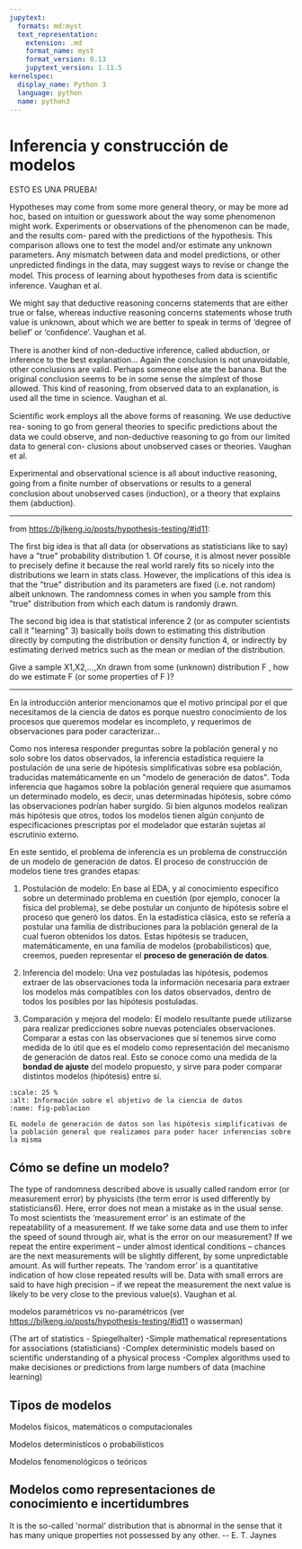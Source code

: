 ```yaml
---
jupytext:
  formats: md:myst
  text_representation:
    extension: .md
    format_name: myst
    format_version: 0.13
    jupytext_version: 1.11.5
kernelspec:
  display_name: Python 3
  language: python
  name: python3
---
```


# Inferencia y construcción de modelos

ESTO ES UNA PRUEBA!

Hypotheses may come from some more general theory, or may be more ad hoc,
based on intuition or guesswork about the way some phenomenon might work.
Experiments or observations of the phenomenon can be made, and the results com-
pared with the predictions of the hypothesis. This comparison allows one to test
the model and/or estimate any unknown parameters. Any mismatch between data
and model predictions, or other unpredicted ﬁndings in the data, may suggest ways
to revise or change the model. This process of learning about hypotheses from data
is scientiﬁc inference. Vaughan et al.

We might say that deductive reasoning concerns statements that are either
true or false, whereas inductive reasoning concerns statements whose truth value
is unknown, about which we are better to speak in terms of ‘degree of belief’ or
‘conﬁdence’. Vaughan et al.

There is another kind of non-deductive inference, called abduction, or inference to
the best explanation...
Again the conclusion is not unavoidable, other conclusions are valid. Perhaps
someone else ate the banana. But the original conclusion seems to be in some sense
the simplest of those allowed. This kind of reasoning, from observed data to an
explanation, is used all the time in science. Vaughan et al.

Scientiﬁc work employs all the above forms of reasoning. We use deductive rea-
soning to go from general theories to speciﬁc predictions about the data we could
observe, and non-deductive reasoning to go from our limited data to general con-
clusions about unobserved cases or theories. Vaughan et al.

Experimental and observational science is all about inductive reasoning, going
from a ﬁnite number of observations or results to a general conclusion about unobserved cases (induction), or a theory that explains them (abduction).


---
from https://bjlkeng.io/posts/hypothesis-testing/#id11:

The first big idea is that all data (or observations as statisticians like to say) have a "true" probability distribution 1. Of course, it is almost never possible to precisely define it because the real world rarely fits so nicely into the distributions we learn in stats class. However, the implications of this idea is that the "true" distribution and its parameters are fixed (i.e. not random) albeit unknown. The randomness comes in when you sample from this "true" distribution from which each datum is randomly drawn.

The second big idea is that statistical inference 2 (or as computer scientists call it "learning" 3) basically boils down to estimating this distribution directly by computing the distribution or density function 4, or indirectly by estimating derived metrics such as the mean or median of the distribution.

Give a sample X1,X2,…,Xn drawn from some (unknown) distribution F , how do we estimate F
 (or some properties of F
)?


---
En la introducción anterior mencionamos que el motivo principal por el que necesitamos de la ciencia de datos es porque nuestro conocimiento de los procesos que queremos modelar es incompleto, y requerimos de observaciones para poder caracterizar...

Como nos interesa responder preguntas sobre la población general y no solo sobre los datos observados, la inferencia estadística requiere la postulación de una serie de hipótesis simplificativas sobre esa población, traducidas matemáticamente en un "modelo de generación de datos". Toda inferencia que hagamos sobre la población general requiere que asumamos un determinado modelo, es decir, unas determinadas hipótesis, sobre cómo las observaciones podrían haber surgido. Si bien algunos modelos realizan más hipótesis que otros, todos los modelos tienen algún conjunto de especificaciones prescriptas por el modelador que estarán sujetas al escrutinio externo.

En este sentido, el problema de inferencia es un problema de construcción de un modelo de generación de datos. El proceso de construcción de modelos tiene tres grandes etapas:

1. Postulación de modelo: En base al EDA, y al conocimiento específico sobre un determinado problema en cuestión (por ejemplo, conocer la física del problema), se debe postular un conjunto de hipótesis sobre el proceso que generó los datos. En la estadística clásica, esto se refería a postular una familia de distribuciones para la población general de la cual fueron obtenidos los datos. Estas hipótesis se traducen, matemáticamente, en una familia de modelos (probabilísticos) que, creemos, pueden representar el **proceso de generación de datos**.

2. Inferencia del modelo: Una vez postuladas las hipótesis, podemos extraer de las observaciones toda la información necesaria para extraer los modelos más compatibles con los datos observados, dentro de todos los posibles por las hipótesis postuladas. 

3. Comparación y mejora del modelo: El modelo resultante puede utilizarse para realizar predicciones sobre nuevas potenciales observaciones. Comparar a estas con las observaciones que sí tenemos sirve como medida de lo útil que es el modelo como representación del mecanismo de generación de datos real. Esto se conoce como una medida de la **bondad de ajuste** del modelo propuesto, y sirve para poder comparar distintos modelos (hipótesis) entre sí.

```{figure} figuras/population_and_sample_and_model.png
:scale: 25 %
:alt: Información sobre el objetivo de la ciencia de datos
:name: fig-poblacion

EL modelo de generación de datos son las hipótesis simplificativas de la población general que realizamos para poder hacer inferencias sobre la misma

```

## Cómo se define un modelo?

The type of randomness described above is usually called random error (or measurement error) by physicists (the term error is used differently by statisticians6). Here, error does not mean a mistake as in the usual sense. To most scientists the ‘measurement error’ is an estimate of the repeatability of a measurement. If we take some data and use them to infer the speed of sound through air, what is the error on our measurement? If we repeat the entire experiment – under almost identical conditions – chances are the next measurements will be slightly different, by some unpredictable amount. As will further repeats. The ‘random error’ is a quantitative indication of how close repeated results will be. Data with small errors are said to have high precision – if we repeat the measurement the next value is likely to be very close to the previous value(s). Vaughan et al.


modelos paramétricos vs no-paramétricos (ver https://bjlkeng.io/posts/hypothesis-testing/#id11 o wasserman)

(The art of statistics - Spiegelhalter)
-Simple mathematical representations for associations (statisticians)
-Complex deterministic models based on scientific understanding of a physical process
-Complex algorithms used to make decisiones or predictions from large numbers of data (machine learning)


## Tipos de modelos

Modelos físicos, matemáticos o computacionales

Modelos determinísticos o probabilísticos

Modelos fenomenológicos o teóricos

## Modelos como representaciones de conocimiento e incertidumbres



It is the so-called 'normal' distribution that is abnormal in the sense that it has many unique properties not possessed by any other. -- E. T. Jaynes




